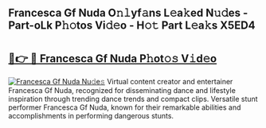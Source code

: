 ## Francesca Gf Nuda O𝚗𝚕yf𝚊ns L𝚎a𝚔ed N𝚞𝚍es - Part-oLk P𝚑𝚘tos Vi𝚍𝚎o - H𝚘𝚝 Part L𝚎a𝚔s X5ED4

# <h2><a href="http://kf2da03.oniu.top/?m=Francesca+Gf+Nuda">🔗👉 🔴 Francesca Gf Nuda P𝚑ot𝚘𝚜 V𝚒d𝚎o</a></h2>

[![Francesca Gf Nuda Nu𝚍e𝚜](https://i.imgur.com/0qMVB7G.gif)](http://kf2da03.oniu.top/?m=Francesca+Gf+Nuda)
Virtual content creator and entertainer Francesca Gf Nuda, recognized for disseminating dance and lifestyle inspiration through trending dance trends and compact clips. Versatile stunt performer Francesca Gf Nuda, known for their remarkable abilities and accomplishments in performing dangerous stunts.  
